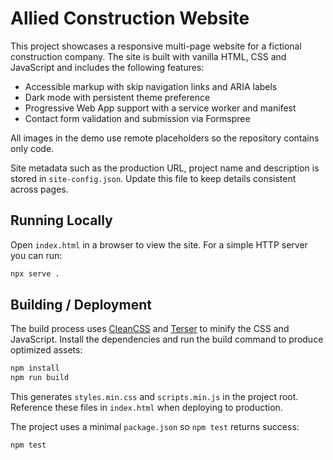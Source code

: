 # Allied Construction Website

This project showcases a responsive multi-page website for a fictional construction company. The site is built with vanilla HTML, CSS and JavaScript and includes the following features:

- Accessible markup with skip navigation links and ARIA labels
- Dark mode with persistent theme preference
- Progressive Web App support with a service worker and manifest
- Contact form validation and submission via Formspree

All images in the demo use remote placeholders so the repository contains only code.

Site metadata such as the production URL, project name and description is stored in `site-config.json`. Update this file to keep details consistent across pages.

## Running Locally

Open `index.html` in a browser to view the site. For a simple HTTP server you can run:

```bash
npx serve .
```

## Building / Deployment

The build process uses [CleanCSS](https://github.com/jakubpawlowicz/clean-css) and
[Terser](https://github.com/terser/terser) to minify the CSS and JavaScript.
Install the dependencies and run the build command to produce optimized assets:

```bash
npm install
npm run build
```

This generates `styles.min.css` and `scripts.min.js` in the project root. Reference these files in `index.html` when deploying to production.

The project uses a minimal `package.json` so `npm test` returns success:

```bash
npm test
```
